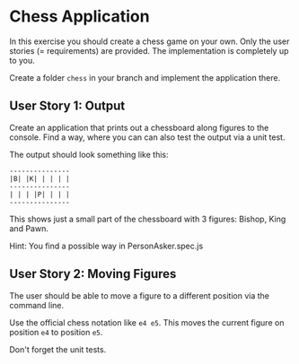 # Chess Application

In this exercise you should create a chess game on your own. Only the user stories (= requirements) are provided. The implementation is completely up to you.

Create a folder `chess` in your branch and implement the application there.

## User Story 1: Output

Create an application that prints out a chessboard along figures to the console. Find a way, where you can can also test the output via a unit test.

The output should look something like this:

```
---------------
|B| |K| | | | |
---------------
| | | |P| | | |
---------------
```

This shows just a small part of the chessboard with 3 figures: Bishop, King and Pawn.

Hint: You find a possible way in PersonAsker.spec.js

## User Story 2: Moving Figures

The user should be able to move a figure to a different position via the command line.

Use the official chess notation like `e4 e5`. This moves the current figure on position `e4` to position `e5`.

Don't forget the unit tests.
